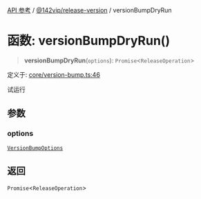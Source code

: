 [API 参考](../../../index.md) / [@142vip/release-version](../index.md) / versionBumpDryRun

# 函数: versionBumpDryRun()

> **versionBumpDryRun**(`options`): `Promise`\<`ReleaseOperation`\>

定义于: [core/version-bump.ts:46](https://github.com/142vip/core-x/blob/67692efe75f30bef8a4893bf3d01dbe094be97e2/packages/release-version/src/core/version-bump.ts#L46)

试运行

## 参数

### options

[`VersionBumpOptions`](../interfaces/VersionBumpOptions.md)

## 返回

`Promise`\<`ReleaseOperation`\>
